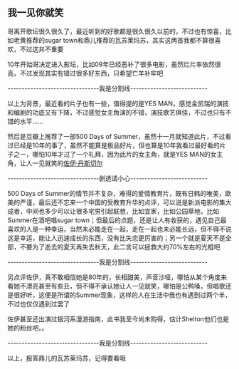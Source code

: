 ## 我一见你就笑 ##

哥离开歌坛很久很久了，最近听到的好歌都是很久很久以前的，不过也有惊喜，比如老黄推荐的sugar town和鼎儿推荐的瓦苏莱玛苏，其实这两首我都不算很喜欢，不过这并不重要

10年开始哥决定进入影坛，比如09年已经恶补了很多电影，虽然烂片率依然很高，不过发现其实有错过很多好东西，只希望亡羊补牢吧

--------------------------------我是分割线---------------------------

以上为背景，最近看的片子也有一些，值得提的是YES MAN，感觉金凯瑞的演技和编剧的功底又有下降，不过感觉女主角演的不错，演技歌艺俱佳，不过也只有不错的水平……

然后是豆瓣上推荐了一部500 Days of Summer，虽然十一月就知道此片，不过看过已经是10年的事了，虽然不能算是极品好片，但也算是10年我看过最好看的片子之一，哪怕10年才过了一个礼拜，因为此片的女主角，就是YES MAN的女主角，让人一见就笑的[佐伊·丹斯切尔](http://baike.baidu.com/view/1623718.htm)

--------------------------------剧透请小心---------------------------

500 Days of Summer的情节并不复杂，难得的爱情教育片，既有日韩的唯美，欧美的严谨，最后还不忘来一个中国的受教育升华的点评，可以说是新派电影的集大成者，中间也多少可以让很多宅男引起联想，比如宜家，比如公园草地，比如Summer在酒吧唱sugar town；但最后的点题，还是让人有收获的，遇见自己最喜欢的人是一种幸运，当然未必能走在一起，走在一起也未必能长远，但不得不说这是幸运，能让人迅速成长的东西，没有比失恋更厉害的；另一个就是夏天不是全部，不要为了逝去的夏天再失去秋天，此二言可以拯救大约70%左右的光棍吧

--------------------------------我是分割线---------------------------

另点评佐伊，真不敢相信她是80年的，长相甜美，声音沙哑，哪怕从某个角度来看她不漂亮甚至有些丑，但不得不承认她让人一见就笑，哪怕是公鸭嗓，但唱歌还是很好听，这便是所谓的Summer现象，这样的人在生活中我也有遇到过两个半，不过也仅仅遇到过罢了

佐伊甚至还出演过银河系漫游指南，此书我至今尚未购得，估计Shelton他们也是她的粉丝吧。。

--------------------------------我是分割线---------------------------

以上，报答鼎儿的瓦苏莱玛苏，记得要看哦